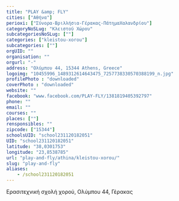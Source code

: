 ```yaml
---
title: "PLAY &amp; FLY"
cities: ["Αθήνα"]
perioxi: ["Σύνορα-Βριλλήσια-Γέρακας-ΠάτημαΧαλανδρίου"]
categoryNoSLug: "Κλειστού Χώρου"
subcategoriesNoSLug: [""]
categories: ["kleistou-xorou"]
subcategories: [""]
orgUID: ""
organisation: ""
orgurl: "-"
address: "Ολύμπου 44, 15344 Athens, Greece"
logoimg: "10455996_1489312614643475_7257738330570388199_n.jpg"
profilePhoto : "downloaded"
coverPhoto : "downloaded"
website: ""
facebook: "www.facebook.com/PLAY-FLY/1381819405392797"
phone: ""
email: ""
courses: ""
places: [""]
rensponsibles: ""
zipcode: ["15344"]
schoolsUID: "school231120182051"
UID: "school231120182051"
latitude: "38,0301753"
longitude: "23,8538785"
url: "play-and-fly/athina/kleistou-xorou/"
slug: "play-and-fly"
aliases:
    - /school231120182051
---
```



Ερασιτεχνική σχολή χορού, Ολύμπου 44, Γέρακας

